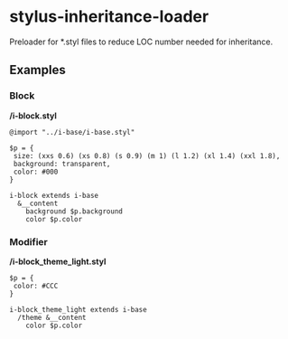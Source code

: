 stylus-inheritance-loader
=========================

Preloader for *.styl files to reduce LOC number needed for inheritance.

## Examples
### Block

**/i-block.styl**

```styl
@import "../i-base/i-base.styl"

$p = {
 size: (xxs 0.6) (xs 0.8) (s 0.9) (m 1) (l 1.2) (xl 1.4) (xxl 1.8),
 background: transparent,
 color: #000
}

i-block extends i-base
  &__content
    background $p.background
    color $p.color
```

### Modifier

**/i-block_theme_light.styl**

```styl
$p = {
 color: #CCC
}

i-block_theme_light extends i-base
  /theme &__content
    color $p.color
```
